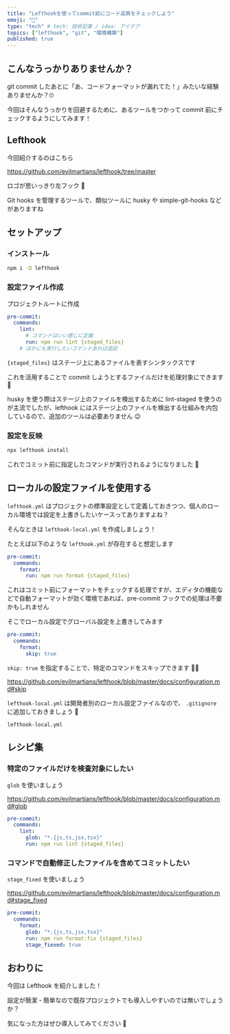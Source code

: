 ```yaml
---
title: "Lefthookを使ってcommit前にコード品質をチェックしよう"
emoji: "🥊"
type: "tech" # tech: 技術記事 / idea: アイデア
topics: ["lefthook", "git", "環境構築"]
published: true
---
```


## こんなうっかりありませんか？

git commit したあとに「あ、コードフォーマットが漏れてた！」みたいな経験ありませんか？🙄

今回はそんなうっかりを回避するために、あるツールをつかって commit 前にチェックするようにしてみます！

## Lefthook

今回紹介するのはこちら

https://github.com/evilmartians/lefthook/tree/master

ロゴが思いっきり左フック 🥊

Git hooks を管理するツールで、類似ツールに husky や simple-git-hooks などがありますね

## セットアップ

### インストール

```sh
npm i -D lefthook
```

### 設定ファイル作成

プロジェクトルートに作成

```yml:lefthook.yml
pre-commit:
  commands:
    lint:
      # コマンドはいい感じに定義
      run: npm run lint {staged_files}
    # ほかにも実行したいコマンドあれば追記
```

`{staged_files}` はステージ上にあるファイルを表すシンタックスです

これを活用することで commit しようとするファイルだけを処理対象にできます 👏

husky を使う際はステージ上のファイルを検出するために lint-staged を使うのが主流でしたが、lefthook にはステージ上のファイルを検出する仕組みを内包しているので、追加のツールは必要ありません 😉

### 設定を反映

```sh
npx lefthook install
```

これでコミット前に指定したコマンドが実行されるようになりました 🎉

## ローカルの設定ファイルを使用する

`lefthook.yml` はプロジェクトの標準設定として定義しておきつつ、個人のローカル環境では設定を上書きしたいケースってありますよね？

そんなときは `lefthook-local.yml` を作成しましょう！

たとえば以下のような `lefthook.yml` が存在すると想定します

```yml:lefthook.yml
pre-commit:
  commands:
    format:
      run: npm run format {staged_files}
```

これはコミット前にフォーマットをチェックする処理ですが、エディタの機能などで自動フォーマットが効く環境であれば、pre-commit フックでの処理は不要かもしれません

そこでローカル設定でグローバル設定を上書きしてみます

```yml:lefthook-local.yml
pre-commit:
  commands:
    format:
      skip: true
```

`skip: true` を指定することで、特定のコマンドをスキップできます 😶‍🌫️

https://github.com/evilmartians/lefthook/blob/master/docs/configuration.md#skip

`lefthook-local.yml` は開発者別のローカル設定ファイルなので、 `.gitignore` に追加しておきましょう 🙉

```:.gitignore
lefthook-local.yml
```

## レシピ集

### 特定のファイルだけを検査対象にしたい

`glob` を使いましょう

https://github.com/evilmartians/lefthook/blob/master/docs/configuration.md#glob

```yml:lefthook.yml
pre-commit:
  commands:
    lint:
      glob: "*.{js,ts,jsx,tsx}"
      run: npm run lint {staged_files}
```

### コマンドで自動修正したファイルを含めてコミットしたい

`stage_fixed` を使いましょう

https://github.com/evilmartians/lefthook/blob/master/docs/configuration.md#stage_fixed

```yml:lefthook.yml
pre-commit:
  commands:
    format:
      glob: "*.{js,ts,jsx,tsx}"
      run: npm run format:fix {staged_files}
      stage_fiexed: true
```

## おわりに

今回は Lefthook を紹介しました！

設定が簡潔・簡単なので既存プロジェクトでも導入しやすいのでは無いでしょうか？

気になった方はぜひ導入してみてください 🥊
